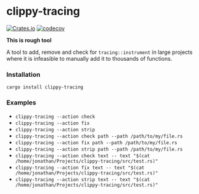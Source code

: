 # clippy-tracing

[![Crates.io](https://img.shields.io/crates/v/clippy-tracing)](https://crates.io/crates/clippy-tracing)
[![codecov](https://codecov.io/gh/JonathanWoollett-Light/clippy-tracing/branch/master/graph/badge.svg?token=II1xtnbCDX)](https://codecov.io/gh/JonathanWoollett-Light/clippy-tracing)

**This is rough tool**

A tool to add, remove and check for `tracing::instrument` in large projects where it is infeasible to manually add it to thousands of functions.

### Installation

```
cargo install clippy-tracing
```

### Examples

- `clippy-tracing --action check`
- `clippy-tracing --action fix`
- `clippy-tracing --action strip`
- `clippy-tracing --action check path --path /path/to/my/file.rs`
- `clippy-tracing --action fix path --path /path/to/my/file.rs`
- `clippy-tracing --action strip path --path /path/to/my/file.rs`
- `clippy-tracing --action check text -- text "$(cat /home/jonathan/Projects/clippy-tracing/src/test.rs)"`
- `clippy-tracing --action fix text -- text "$(cat /home/jonathan/Projects/clippy-tracing/src/test.rs)"`
- `clippy-tracing --action strip text -- text "$(cat /home/jonathan/Projects/clippy-tracing/src/test.rs)"`